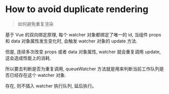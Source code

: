 # How to avoid duplicate rendering

> 如何避免重复渲染

基于 Vue 的双向绑定原理, 每个 watcher 对象都绑定了唯一的 id, 当组件 props 和 data 对象属性发生变化时,
会触发 watcher 对象的 update 方法.

但是, 连续多次改变 props 或者 data 对象属性, watcher 就会重复调用 update, 这会造成性能上的消耗.

所以要去判断是否为重复调用, queueWatcher 方法就是用来判断当前工作队列是否已经存在这个  watcher 对象.

存在, 则不插入 watcher 执行队列, 延后执行。
